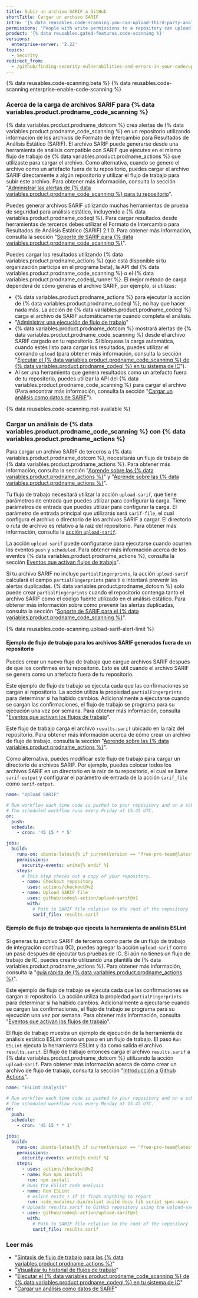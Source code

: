 ```yaml
---
title: Subir un archivo SARIF a GitHub
shortTitle: Cargar un archivo SARIF
intro: '{% data reusables.code-scanning.you-can-upload-third-party-analysis %}'
permissions: 'People with write permissions to a repository can upload {% data variables.product.prodname_code_scanning %} data generated outside {% data variables.product.prodname_dotcom %}.'
product: '{% data reusables.gated-features.code-scanning %}'
versions:
  enterprise-server: '2.22'
topics:
  - Security
redirect_from:
  - /github/finding-security-vulnerabilities-and-errors-in-your-code/uploading-a-sarif-file-to-github
---
```


<!--See /content/code-security/secure-coding for the latest version of this article -->

{% data reusables.code-scanning.beta %}
{% data reusables.code-scanning.enterprise-enable-code-scanning %}

### Acerca de la carga de archivos SARIF para {% data variables.product.prodname_code_scanning %}

{% data variables.product.prodname_dotcom %} crea alertas de {% data variables.product.prodname_code_scanning %} en un repositorio utilizando información de los archivos de Formato de Intercambio para Resultados de Análisis Estático (SARIF). El archivo SARIF puede generarse desde una herramienta de análisis compatible con SARIF que ejecutes en el mismo flujo de trabajo de {% data variables.product.prodname_actions %} que utilizaste para cargar el archivo. Como alternativa, cuando se genere el archivo como un artefacto fuera de tu repositorio, puedes cargar el archivo SARIF directamente a algún repositorio y utilizar el flujo de trabajo para subir este archivo. Para obtener más información, consulta la sección "[Administrar las alertas de {% data variables.product.prodname_code_scanning %} para tu repositorio](/github/finding-security-vulnerabilities-and-errors-in-your-code/managing-code-scanning-alerts-for-your-repository)".

Puedes generar archivos SARIF utilizando muchas herramientas de prueba de seguridad para análisis estático, incluyendo a {% data variables.product.prodname_codeql %}. Para cargar resultados desde herramientas de terceros debes utilizar el Formato de Intercambio para Resultados de Análisis Estático (SARIF) 2.1.0. Para obtener más información, consulta la sección "[Soporte de SARIF para {% data variables.product.prodname_code_scanning %}](/github/finding-security-vulnerabilities-and-errors-in-your-code/sarif-support-for-code-scanning)".

Puedes cargar los resultados utilizando {% data variables.product.prodname_actions %} (que está disponible si tu organización participa en el programa beta), la API del {% data variables.product.prodname_code_scanning %} o el {% data variables.product.prodname_codeql_runner %}. El mejor método de carga dependerá de cómo generas el archivo SARIF, por ejemplo, si utilizas:

- {% data variables.product.prodname_actions %} para ejecutar la acción de {% data variables.product.prodname_codeql %}, no hay que hacer nada más. La acción de {% data variables.product.prodname_codeql %} carga el archivo de SARIF automáticamente cuando completa el análisis.
- "[Administrar una ejecución de flujo de trabajo](/actions/configuring-and-managing-workflows/managing-a-workflow-run#viewing-your-workflow-history)"
- {% data variables.product.prodname_dotcom %} mostrará alertas de {% data variables.product.prodname_code_scanning %} desde el archivo SARIF cargado en tu repositorio. Si bloqueas la carga automática, cuando estés listo para cargar los resultados, puedes utilizar el comando `upload` (para obtener más información, consulta la sección "[Ejecutar el {% data variables.product.prodname_code_scanning %} de {% data variables.product.prodname_codeql %} en tu sistema de IC](/github/finding-security-vulnerabilities-and-errors-in-your-code/running-codeql-code-scanning-in-your-ci-system)").
- Al ser una herramienta que genera resultados como un artefacto fuera de tu repositorio, puedes utilizar la API del {% data variables.product.prodname_code_scanning %} para cargar el archivo (Para encontrar más información, consulta la sección "[Cargar un análisis como datos de SARIF](/rest/reference/code-scanning#upload-an-analysis-as-sarif-data)").

{% data reusables.code-scanning.not-available %}

### Cargar un análisis de {% data variables.product.prodname_code_scanning %} con {% data variables.product.prodname_actions %}

Para cargar un archivo SARIF de terceros a {% data variables.product.prodname_dotcom %}, necesitarás un flujo de trabajo de {% data variables.product.prodname_actions %}. Para obtener más información, consulta la sección "[Aprende sobre las {% data variables.product.prodname_actions %}](/actions/getting-started-with-github-actions/about-github-actions)" y "[Aprende sobre las {% data variables.product.prodname_actions %}](/actions/learn-github-actions)".

Tu flujo de trabajo necesitará utilizar la acción `upload-sarif`, que tiene parámetros de entrada que puedes utilizar para configurar la carga. Tiene parámetros de entrada que puedes utilizar para configurar la carga. El parámetro de entrada principal que utilizarás será `sarif-file`, el cual configura el archivo o directorio de los archivos SARIF a cargar. El directorio o ruta de archivo es relativo a la raíz del repositorio. Para obtener más información, consulta la [acción `upload-sarif`](https://github.com/github/codeql-action/tree/HEAD/upload-sarif).

La acción `upload-sarif` puede configurarse para ejecutarse cuando ocurren los eventos `push` y `scheduled`. Para obtener más información acerca de los eventos {% data variables.product.prodname_actions %}, consulta la sección [Eventos que activan flujos de trabajo](/actions/reference/events-that-trigger-workflows)".

Si tu archivo SARIF no incluye `partialFingerprints`, la acción `upload-sarif` calculará el campo `partialFingerprints` para ti e intentará prevenir las alertas duplicadas. {% data variables.product.prodname_dotcom %} solo puede crear `partialFingerprints` cuando el repositorio contenga tanto el archivo SARIF como el código fuente utilizado en el análisis estático. Para obtener más información sobre cómo prevenir las alertas duplicadas, consulta la sección "[Soporte de SARIF para el {% data variables.product.prodname_code_scanning %}](/github/finding-security-vulnerabilities-and-errors-in-your-code/sarif-support-for-code-scanning#preventing-duplicate-alerts-using-fingerprints)".

{% data reusables.code-scanning.upload-sarif-alert-limit %}

#### Ejemplo de flujo de trabajo para los archivos SARIF generados fuera de un repositorio

Puedes crear un nuevo flujo de trabajo que cargue archivos SARIF después de que los confirmes en tu repositorio. Esto es útil cuando el archivo SARIF se genera como un artefacto fuera de tu repositorio.

Este ejemplo de flujo de trabajo se ejecuta cada que las confirmaciones se cargan al repositorio. La acción utiliza la propiedad `partialFingerprints` para determinar si ha habido cambios. Adicionalmente a ejecutarse cuando se cargan las confirmaciones, el flujo de trabajo se programa para su ejecución una vez por semana. Para obtener más información, consulta "[Eventos que activan los flujos de trabajo](/actions/reference/events-that-trigger-workflows)".

Este flujo de trabajo carga el archivo `results.sarif` ubicado en la raíz del repositorio. Para obtener más información acerca de cómo crear un archivo de flujo de trabajo, consulta la sección "[Aprende sobre las {% data variables.product.prodname_actions %}](/actions/learn-github-actions)".

Como alternativa, puedes modificar este flujo de trabajo para cargar un directorio de archivos SARIF. Por ejemplo, puedes colocar todos los archivos SARIF en un directorio en la raíz de tu repositorio, el cual se llame `sarif-output` y configurar el parámetro de entrada de la acción `sarif_file` como `sarif-output`.

```yaml
name: "Upload SARIF"

# Run workflow each time code is pushed to your repository and on a schedule.
# The scheduled workflow runs every Friday at 15:45 UTC.
on:
  push:
  schedule:
    - cron: '45 15 * * 5'

jobs:
  build:
    runs-on: ubuntu-latest{% if currentVersion == "free-pro-team@latest" or currentVersion ver_gt "enterprise-server@3.1" or currentVersion == "github-ae@next" %}
    permissions:
      security-events: write{% endif %}
    steps:
      # This step checks out a copy of your repository.
      - name: Checkout repository
        uses: actions/checkout@v2
      - name: Upload SARIF file
        uses: github/codeql-action/upload-sarif@v1
        with:
          # Path to SARIF file relative to the root of the repository
          sarif_file: results.sarif
```

#### Ejemplo de flujo de trabajo que ejecuta la herramienta de análisis ESLint

Si generas tu archivo SARIF de terceros como parte de un flujo de trabajo de integración contínua (IC), puedes agregar la acción `upload-sarif` como un paso después de ejecutar tus pruebas de IC. Si aún no tienes un flujo de trabajo de IC, puedes crearlo utilizando una plantilla de {% data variables.product.prodname_actions %}. Para obtener más información, consulta la "[guía rápida de {% data variables.product.prodname_actions %}](/actions/quickstart)".

Este ejemplo de flujo de trabajo se ejecuta cada que las confirmaciones se cargan al repositorio. La acción utiliza la propiedad `partialFingerprints` para determinar si ha habido cambios. Adicionalmente a ejecutarse cuando se cargan las confirmaciones, el flujo de trabajo se programa para su ejecución una vez por semana. Para obtener más información, consulta "[Eventos que activan los flujos de trabajo](/actions/reference/events-that-trigger-workflows)".

El flujo de trabajo muestra un ejemplo de ejecución de la herramienta de análisis estático ESLint como un paso en un flujo de trabajo. El paso `Run ESLint` ejecuta la herramienta ESLint y da como salida el archivo `results.sarif`. El flujo de trabajo entonces carga el archivo `results.sarif` a {% data variables.product.prodname_dotcom %} utilizando la acción `upload-sarif`. Para obtener más información acerca de cómo crear un archivo de flujo de trabajo, consulta la sección "[Introducción a Github Actions](/actions/learn-github-actions/introduction-to-github-actions)".

```yaml
name: "ESLint analysis"

# Run workflow each time code is pushed to your repository and on a schedule.
# The scheduled workflow runs every Monday at 15:45 UTC.
on:
  push:
  schedule:
    - cron: '45 15 * * 1'

jobs:
  build:
    runs-on: ubuntu-latest{% if currentVersion == "free-pro-team@latest" or currentVersion ver_gt "enterprise-server@3.1" or currentVersion == "github-ae@next" %}
    permissions:
      security-events: write{% endif %}
    steps:
      - uses: actions/checkout@v2
      - name: Run npm install
        run: npm install
      # Runs the ESlint code analysis
      - name: Run ESLint
        # eslint exits 1 if it finds anything to report
        run: node_modules/.bin/eslint build docs lib script spec-main -f node_modules/@microsoft/eslint-formatter-sarif/sarif.js -o results.sarif || true
      # Uploads results.sarif to GitHub repository using the upload-sarif action
      - uses: github/codeql-action/upload-sarif@v1
        with:
          # Path to SARIF file relative to the root of the repository
          sarif_file: results.sarif
```

### Leer más

- "[Sintaxis de flujo de trabajo para las {% data variables.product.prodname_actions %}](/actions/reference/workflow-syntax-for-github-actions)"
- "[Visualizar tu historial de flujos de trabajo](/actions/managing-workflow-runs/viewing-workflow-run-history)"
- "[Ejecutar el {% data variables.product.prodname_code_scanning %} de {% data variables.product.prodname_codeql %} en tu sistema de IC](/github/finding-security-vulnerabilities-and-errors-in-your-code/running-codeql-code-scanning-in-your-ci-system)"
- "[Cargar un análisis como datos de SARIF](/rest/reference/code-scanning#upload-an-analysis-as-sarif-data)"
